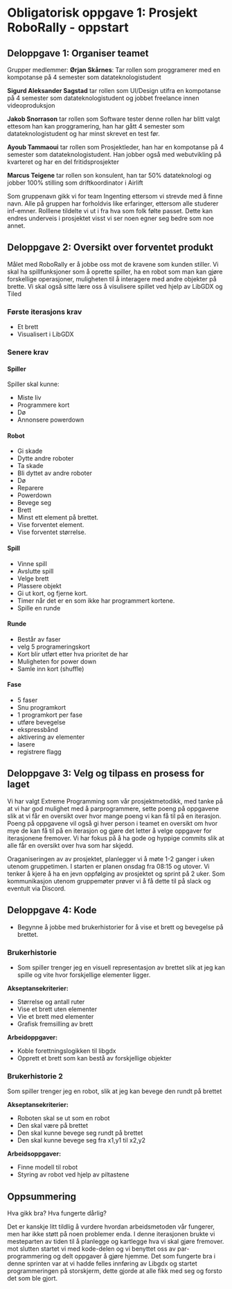 # Obligatorisk oppgave 1: Prosjekt RoboRally - oppstart

## Deloppgave 1: Organiser teamet

Grupper medlemmer:
**Ørjan Skårnes**: Tar rollen som proggramerer med en kompotanse på 4 semester som datateknologistudent

**Sigurd Aleksander Sagstad** tar rollen som UI/Design utifra en kompotanse på 4 semester som datateknologistudent og jobbet freelance innen videoproduksjon

**Jakob Snorrason** tar rollen som Software tester denne rollen har blitt valgt ettesom han kan proggramering, han har gått 4 semester som datateknologistudent og har minst skrevet en test før.

**Ayoub Tammaoui** tar rollen som Prosjektleder, han har en kompotanse på 4 semester som datateknologistudent. Han jobber også med webutvikling på kvarteret og har en del fritidsprosjekter

**Marcus Teigene** tar rollen son konsulent, han tar 50% datateknologi og jobber 100% stilling som driftkoordinator i Airlift

Som gruppenavn gikk vi for team Ingenting ettersom vi strevde med å finne navn. Alle på gruppen har forholdvis like erfaringer, ettersom alle studerer inf-emner. Rolllene tildelte vi ut i fra hva som folk følte passet. Dette kan endres underveis i prosjektet visst vi ser noen egner seg bedre som noe annet.

## Deloppgave 2: Oversikt over forventet produkt

Målet med RoboRally er å jobbe oss mot de kravene som kunden stiller. Vi skal ha spillfunksjoner som å oprette spiller, ha en robot som man kan gjøre forskellige operasjoner, muligheten til å interagere med andre objekter på brette. Vi skal også sitte lære oss å visulisere spillet ved hjelp av LibGDX og Tiled

### Første iterasjons krav

* Et brett
* Visualisert i LibGDX

### Senere krav

#### Spiller

Spiller skal kunne:

* Miste liv
* Programmere kort
* Dø
* Annonsere powerdown

#### Robot

* Gi skade
* Dytte andre roboter
* Ta skade
* Bli dyttet av andre roboter
* Dø
* Reparere
* Powerdown
* Bevege seg
* Brett
* Minst ett element på brettet.
* Vise forventet element.
* Vise forventet størrelse.

#### Spill

* Vinne spill
* Avslutte spill
* Velge brett
* Plassere objekt
* Gi ut kort, og fjerne kort.
* Timer når det er en som ikke har programmert kortene.
* Spille en runde

#### Runde

* Består av faser
* velg 5 programeringskort
* Kort blir utført etter hva prioritet de har
* Muligheten for power down
* Samle  inn kort (shuffle)

#### Fase

* 5 faser
* Snu programkort
* 1 programkort per fase
* utføre bevegelse
* ekspressbånd
* aktivering av elementer
* lasere
* registrere flagg

## Deloppgave 3: Velg og tilpass en prosess for laget

Vi har valgt Extreme Programming som vår prosjektmetodikk, med tanke på at vi har god mulighet med å parprogrammere,
sette poeng på oppgavene slik at vi får en oversikt over hvor mange poeng vi kan få til på en iterasjon.
Poeng på oppgavene vil også gi hver person i teamet en oversikt om hvor mye de kan få til på en iterasjon og gjøre det letter å velge oppgaver for iterasjonene fremover.
Vi har fokus på å ha gode og hyppige commits slik at alle får en oversikt over hva som har skjedd.

Oraganiseringen av av prosjektet, planlegger vi å møte 1-2 ganger i uken utenom gruppetimen.
I starten er planen onsdag fra 08:15 og utover. Vi tenker å kjere å ha en jevn oppfølging av prosjektet og sprint på 2 uker.
Som kommunikasjon utenom gruppemøter prøver vi å få dette til på slack og eventult via Discord.

## Deloppgave 4: Kode

* Begynne å jobbe med brukerhistorier for å vise et brett og bevegelse på brettet.

### Brukerhistorie

* Som spiller trenger jeg en visuell representasjon av brettet slik at jeg kan spille og vite hvor forskjellige elementer ligger.

**Akseptansekriterier:**

* Størrelse og antall ruter
* Vise et brett uten elementer
* Vie et brett med elementer
* Grafisk fremsilling av brett

**Arbeidoppgaver:**

* Koble forettningslogikken til libgdx
* Opprett et brett som kan bestå av forskjellige objekter

### Brukerhistorie 2

Som spiller trenger jeg en robot, slik at jeg kan bevege den rundt på brettet

**Akseptansekriterier:**

* Roboten skal se ut som en robot
* Den skal være på brettet
* Den skal kunne bevege seg rundt på brettet
* Den skal kunne bevege seg fra x1,y1 til x2,y2

**Arbeidsoppgaver:**

* Finne modell til robot
* Styring av robot ved hjelp av piltastene

## Oppsummering

Hva gikk bra? Hva fungerte dårlig?

Det er kanskje litt tildlig å vurdere hvordan arbeidsmetoden vår fungerer, men har ikke støtt på noen problemer enda.
I denne iterasjonen brukte vi mesteparten av tiden til å planlegge og kartlegge hva vi skal gjøre fremover.
mot slutten startet vi med kode-delen og vi benyttet oss av par-programmering og delt oppgaver å gjøre hjemme.
Det som fungerte bra i denne sprinten var at vi hadde felles innføring av Libgdx og startet programmeringen på storskjerm,
dette gjorde at alle fikk med seg og forsto det som ble gjort.
